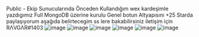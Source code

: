 Public - Ekip Sunucularında Önceden Kullandığım wex kardeşimle yazdıgımız Full MongoDB üzerine kurulu Genel botun Altyapısını +25 Starda paylaşıyorum aşağıda belirtecegim ss lere bakabilirsiniz
iletişim için RΛVGΛR#1403
![image](https://user-images.githubusercontent.com/97904458/178124945-a3dfe97c-9b60-46a4-ab50-886219f9ef24.png)
![image](https://user-images.githubusercontent.com/97904458/178599365-dbe1921d-09a6-41ee-978b-a4f2c1563150.png)
![image](https://user-images.githubusercontent.com/97904458/178124953-8cce8a0a-b1a4-4abe-a2cc-58cf9fe51d72.png)
![image](https://user-images.githubusercontent.com/97904458/178124955-c14fa42c-bd9c-4369-8151-5b0f17822e01.png)
![image](https://user-images.githubusercontent.com/97904458/178124957-5f491f5d-d80d-49c8-bac9-52e38419589a.png)
![image](https://user-images.githubusercontent.com/97904458/178124958-af669e6b-0c1e-476a-ba1a-0d70a9ba7d5c.png)
